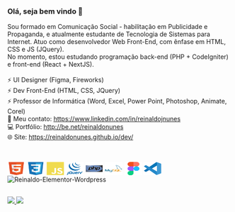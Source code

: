 <link rel="stylesheet" href="https://cdn.jsdelivr.net/gh/devicons/devicon@latest/devicon.min.css">

### Olá, seja bem vindo 👋

Sou formado em Comunicação Social - habilitação em Publicidade e Propaganda, e atualmente estudante de Tecnologia de Sistemas para Internet.
Atuo como desenvolvedor Web Front-End, com ênfase em HTML, CSS e JS (JQuery). 
<br />
No momento, estou estudando programação back-end (PHP + CodeIgniter) e front-end (React + NextJS).
<br /><br />
⚡ UI Designer (Figma, Fireworks)<br />
⚡ Dev Front-End (HTML, CSS, JQuery)<br />
⚡ Professor de Informática (Word, Excel, Power Point, Photoshop, Animate, Corel)<br />
💬 Meu contato: https://www.linkedin.com/in/reinaldojnunes<br />
💻 Portfólio: http://be.net/reinaldonunes <br />
🌐 Site: https://reinaldonunes.github.io/dev/

##

<div style="display: inline_block"><br>
  <img align="center" alt="Reinaldo-HTML" height="30" width="40" src="https://raw.githubusercontent.com/devicons/devicon/master/icons/html5/html5-original.svg">
  <img align="center" alt="Reinaldo-CSS" height="30" width="40" src="https://raw.githubusercontent.com/devicons/devicon/master/icons/css3/css3-original.svg">
  <img align="center" alt="Reinaldo-Js" height="30" width="40" src="https://raw.githubusercontent.com/devicons/devicon/master/icons/javascript/javascript-plain.svg">
  <img align="center" alt="Reinaldo-JQuery" height="30" width="40" src="https://raw.githubusercontent.com/devicons/devicon/9f4f5cdb393299a81125eb5127929ea7bfe42889/icons/jquery/jquery-plain-wordmark.svg">
  <img align="center" alt="Reinaldo-Php" height="30" width="40" src="https://raw.githubusercontent.com/devicons/devicon/9f4f5cdb393299a81125eb5127929ea7bfe42889/icons/php/php-original.svg">
  <img align="center" alt="Reinaldo-MySql" height="30" width="40" src="https://raw.githubusercontent.com/devicons/devicon/9f4f5cdb393299a81125eb5127929ea7bfe42889/icons/mysql/mysql-original-wordmark.svg">
   
  <img align="center" alt="Reinaldo-Figma" height="30" width="40" src="https://raw.githubusercontent.com/devicons/devicon/9f4f5cdb393299a81125eb5127929ea7bfe42889/icons/figma/figma-original.svg">
  
   <img align="center" alt="Reinaldo-VS-Code" height="30" width="40" src="https://raw.githubusercontent.com/devicons/devicon/9f4f5cdb393299a81125eb5127929ea7bfe42889/icons/vscode/vscode-original.svg">
  
  <img align="center" alt="Reinaldo-Elementor-Wordpress" height="30" width="32" src="https://www.isnotdown.pt/assets/pics/elementor.png">
  
  
</div>

##

<div>
  <a href="https://github.com/reinaldonunes">
  <img height="180em" src="https://github-readme-stats.vercel.app/api?username=reinaldonunes&show_icons=true&theme=dracula&include_all_commits=true&count_private=true"/>
  <img height="180em" src="https://github-readme-stats.vercel.app/api/top-langs/?username=reinaldonunes&layout=compact&langs_count=7&theme=dracula"/>
</div>
